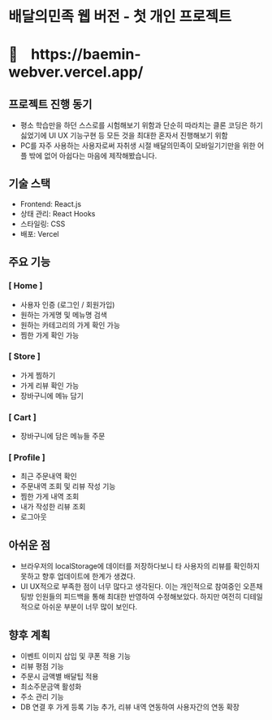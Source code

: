 # 배달의민족 웹 버전 - 첫 개인 프로젝트 <br/> <br/> 🔗ㅤhttps://baemin-webver.vercel.app/


## 프로젝트 진행 동기
- 평소 학습만을 하던 스스로를 시험해보기 위함과 단순히 따라치는 클론 코딩은 하기 싫었기에 UI UX 기능구현 등 모든 것을 최대한 혼자서 진행해보기 위함
- PC를 자주 사용하는 사용자로써 자취생 시절 배달의민족이 모바일기기만을 위한 어플 밖에 없어 아쉽다는 마음에 제작해봤습니다.

## 기술 스택
- Frontend: React.js
- 상태 관리: React Hooks
- 스타일링: CSS
- 배포: Vercel

## 주요 기능
  ### [ Home ]
- 사용자 인증 (로그인 / 회원가입)
- 원하는 가게명 및 메뉴명 검색
- 원하는 카테고리의 가게 확인 가능
- 찜한 가게 확인 가능
### [ Store ]
- 가게 찜하기
- 가게 리뷰 확인 가능
- 장바구니에 메뉴 담기
### [ Cart ]
- 장바구니에 담은 메뉴들 주문
### [ Profile ]
- 최근 주문내역 확인
- 주문내역 조회 및 리뷰 작성 기능
- 찜한 가게 내역 조회
- 내가 작성한 리뷰 조회
- 로그아웃

## 아쉬운 점
- 브라우저의 localStorage에 데이터를 저장하다보니 타 사용자의 리뷰를 확인하지 못하고 향후 업데이트에 한계가 생겼다.
- UI UX적으로 부족한 점이 너무 많다고 생각된다. 이는 개인적으로 참여중인 오픈채팅방 인원들의 피드백을 통해 최대한 반영하여 수정해보았다. 하지만 여전히 디테일적으로 아쉬운 부분이 너무 많이 보인다.

## 향후 계획
- 이벤트 이미지 삽입 및 쿠폰 적용 기능
- 리뷰 평점 기능
- 주문시 금액별 배달팁 적용
- 최소주문금액 활성화
- 주소 관리 기능
- DB 연결 후 가게 등록 기능 추가, 리뷰 내역 연동하여 사용자간의 연동 확장
